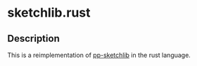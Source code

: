 # sketchlib.rust

## Description

This is a reimplementation of [pp-sketchlib](https://github.com/bacpop/pp-sketchlib)
in the rust language.
